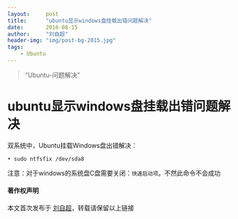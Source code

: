 ```yaml
---
layout:     post
title:      "ubuntu显示windows盘挂载出错问题解决"
date:       2016-08-15
author:     "刘自超"
header-img: "img/post-bg-2015.jpg"
tags:
    - Ubuntu
---
```


> “Ubuntu-问题解决”



# ubuntu显示windows盘挂载出错问题解决

双系统中，Ubuntu挂载Windows盘出错解决：

```
• sudo ntfsfix /dev/sda8
```

注意：对于windows的系统盘C盘需要关闭：`快速启动项`。不然此命令不会成功




#### 著作权声明

本文首次发布于 [刘自超](https://bigdatajava.github.io/blogspot/)，转载请保留以上链接         